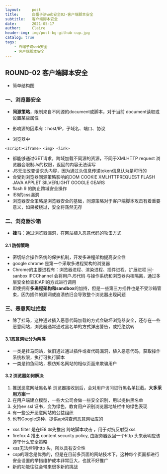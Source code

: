 ```yaml
---
layout:     post
title:      白帽子讲web安全02-客户端脚本安全
subtitle:   客户端脚本安全
date:       2021-05-17
author:     Claire
header-img: img/post-bg-github-cup.jpg
catalog: true
tags:
    - 白帽子讲web安全
    - 客户端脚本安全
---
```



## ROUND-02 客户端脚本安全

- 简单结构图

### 一、浏览器安全

- **同源策略**，限制来自不同源的document或脚本，对于当前 document读取或设置某些属性

- 影响源的因素有：host/IP，子域名、端口、协议

- 浏览器中

```text
<script><iframe> <img> <link> 
```

- 都能够通过GET请求，跨域加载不同源的资源，不同于XMLHTTP  request  浏览器会限制Js的权限，返回的内容无法读写
- JS无法改变请求头内容，因为通过头信息传递token信息认为是可行的
- 会受到浏览器同源策略影响的DOM COOKIE XMLHTTPREQUEST FLASH JAVA APPLET SILVERLIGHT GOOGLE GEARS
- flash 9 的防止跨域安全操作
- IE8的css漏洞
- 浏览器安全策略是浏览器安全的基础，同源策略对于客户端脚本攻击有着重要意义，如果被绕过，安全将荡然无存


### 二、浏览器沙箱

- **挂马**：通过浏览器漏洞，在网站植入恶意代码的攻击方式

#### 2.1 防御策略

- 密切结合操作系统的保护机制，开发多进程架构提高安全性
- google chrome  是第一个采取多进程架构的浏览器
- Chrome的主要进程有：浏览器进程、渲染进程、插件进程、扩展进程
￼- sanbox IPCChannel  会将用户JS代码 与操作系统和浏览器内核隔离，通过多层安全检查和API的方式进行调用
- 即使拥有**多进程架构和sandbox**的加持，但是一些第三方插件也是不受沙箱管束，因为插件的漏洞或崩溃依旧会导致整个浏览器出现问题

### 三、恶意网址拦截

- 除了挂马，这种通过插入恶意代码加载的方式会破坏浏览器安全，还存在一些恶意网站，浏览器通常通过黑名单的方式弹出警告，或拒绝跳转

#### 3.1恶意网址分为两类

- 一类是挂马网站，依旧通过通过插件或者代码漏洞，植入恶意代码，获取操作系统权限，执行可执行脚本
- 一类是钓鱼网站，模仿知名网站的相似页面来欺骗用户

#### 3.2 浏览器如何解决

1. 推送恶意网址黑名单 浏览器接收到后，会对用户访问进行黑名单拦截。**大多采用方案一**
2. 在用户端建立模型，一些大公司会做一些安全识别，用以提供黑名单
3. 支持ev ssl 证书，变为绿色，教育用户识别浏览器地址栏中的绿色表现
4. 有一些公开恶意网站的公益组织
5. 也有Google这种，提供api供查询恶意网址库的


- xss filter 是在IE8 率先推出 跨站脚本攻击 ，用于对抗反射型xss
- firefox 4 推出 content security policy, 由服务器返回一个http 头来表明应该遵守什么安全策略
- xss无法控制http 头，所以具有安全性
- csp的理念是优秀的，但是在目前多页面的网站技术下，这种每个页面都进行安全设置的举措维护成本非常巨大，也就不好推广
- 新的功能往往会带来很多新的挑战

